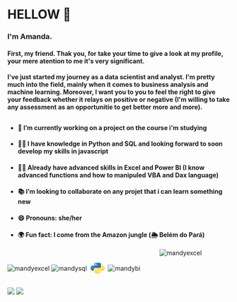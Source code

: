 # HELLOW 🎈
### I'm Amanda.
#### First, my friend. Thak you, for take your time to give a look at my profile, your mere atention to me it's very significant. 
#### I've just started my journey as a data scientist and analyst. I'm pretty much into the field, mainly when it comes to business analysis and machine learning. Moreover, I want you to you to feel the right to give your feedback whether it relays on positive or negative (I'm willing to take any assessment as an opportunitie to get better more and more). 
##
- #### 🔭 I’m currently working on a project on the course i'm studying
- ####  🏃‍♀️ I have knowledge in Python and SQL and looking forward to soon develop my skills in javascript
- #### 👩‍💻 Already have advanced skills in Excel and Power BI (I know advanced functions and how to manipuled VBA and Dax language)
- #### 📚 I’m looking to collaborate on any projet that i can learn something new
- #### 😄 Pronouns: she/her
- #### 🌍 Fun fact: I come from the Amazon jungle (🌦 Belém do Pará)
<div> <img align="right" alt="mandyexcel" height="180" width="160" src="https://github.com/mandyyy25/mandyyy25/assets/161378989/71d21537-5863-4051-b7e1-baf91afa226d"> </div>

##
<div style="display: inline_block"><br>
  <img align="center" alt="mandyexcel" height="30" width="40" src="https://encrypted-tbn0.gstatic.com/images?q=tbn:ANd9GcQjaAvjKt34HucXb9tRzgvH0fjuxNDgadwFVS_BmwjDbA&s">
  <img align="center" alt="mandysql" height="50" width="70" src="https://encrypted-tbn0.gstatic.com/images?q=tbn:ANd9GcQuE8xJP8ybaOSuNxn31t0hmAuYXJgdtwP-VxX83OtJag&s">
  <img align="center" alt="mandyPython" height="30" width="40" src="https://raw.githubusercontent.com/devicons/devicon/master/icons/python/python-original.svg">
 <img align="center" alt="mandybi" height="30" width="40" src="https://uxwing.com/wp-content/themes/uxwing/download/brands-and-social-media/power-bi-icon.png" />    
</div>
  
##
  <div> 
  <a href = "mailto: amanda15sousa50@gmail.com"><img src="https://img.shields.io/badge/-Gmail-%23333?style=for-the-badge&logo=gmail&logoColor=white" target="_blank"></a>
  <a href="https://www.linkedin.com/in/amanda-sousa-480a95234/" target="_blank"><img src="https://img.shields.io/badge/-LinkedIn-%230077B5?style=for-the-badge&logo=linkedin&logoColor=white" target="_blank"></a> 
  </div>

  
